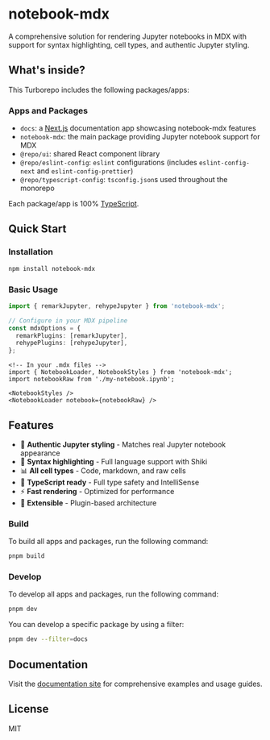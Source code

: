 # notebook-mdx

A comprehensive solution for rendering Jupyter notebooks in MDX with support for syntax highlighting, cell types, and authentic Jupyter styling.

## What's inside?

This Turborepo includes the following packages/apps:

### Apps and Packages

- `docs`: a [Next.js](https://nextjs.org/) documentation app showcasing notebook-mdx features
- `notebook-mdx`: the main package providing Jupyter notebook support for MDX
- `@repo/ui`: shared React component library
- `@repo/eslint-config`: `eslint` configurations (includes `eslint-config-next` and `eslint-config-prettier`)
- `@repo/typescript-config`: `tsconfig.json`s used throughout the monorepo

Each package/app is 100% [TypeScript](https://www.typescriptlang.org/).

## Quick Start

### Installation

```bash
npm install notebook-mdx
```

### Basic Usage

```typescript
import { remarkJupyter, rehypeJupyter } from 'notebook-mdx';

// Configure in your MDX pipeline
const mdxOptions = {
  remarkPlugins: [remarkJupyter],
  rehypePlugins: [rehypeJupyter],
};
```

```mdx
<!-- In your .mdx files -->
import { NotebookLoader, NotebookStyles } from 'notebook-mdx';
import notebookRaw from './my-notebook.ipynb';

<NotebookStyles />
<NotebookLoader notebook={notebookRaw} />
```

## Features

- 🎯 **Authentic Jupyter styling** - Matches real Jupyter notebook appearance
- 🎨 **Syntax highlighting** - Full language support with Shiki
- 📊 **All cell types** - Code, markdown, and raw cells
- 🔧 **TypeScript ready** - Full type safety and IntelliSense
- ⚡ **Fast rendering** - Optimized for performance
- 🎪 **Extensible** - Plugin-based architecture

### Build

To build all apps and packages, run the following command:

```bash
pnpm build
```

### Develop

To develop all apps and packages, run the following command:

```bash
pnpm dev
```

You can develop a specific package by using a filter:

```bash
pnpm dev --filter=docs
```

## Documentation

Visit the [documentation site](./apps/docs) for comprehensive examples and usage guides.

## License

MIT

